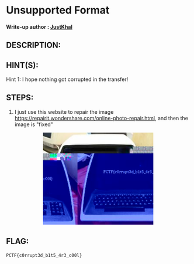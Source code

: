 # Unsupported Format
#### Write-up author : [JustKhal](https://github.com/JustKhal)
## DESCRIPTION:

## HINT(S):

Hint 1: I hope nothing got corrupted in the transfer!

## STEPS:
1. I just use this website to repair the image https://repairit.wondershare.com/online-photo-repair.html, and then the image is "fixed"
<p align="center"><img src="fixed.jpg" width=60%  height=60%></p>

## FLAG:

```
PCTF{c0rrupt3d_b1t5_4r3_c00l}
```

